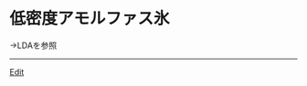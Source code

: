 # 低密度アモルファス氷

→LDAを参照





----
[Edit](https://github.com/vitroid/vitroid.github.io/edit/master/MD/低密度アモルファス氷.md)
